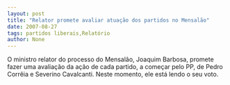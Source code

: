 ```yaml
---
layout: post
title: "Relator promete avaliar atuação dos partidos no Mensalão"
date: 2007-08-27
tags: partidos liberais,Relatório
author: None
---
```

O ministro relator do processo do Mensal&atilde;o, Joaquim Barbosa, promete fazer uma avalia&ccedil;&atilde;o da a&ccedil;&atilde;o de cada partido, a come&ccedil;ar pelo PP, de Pedro Corr&ecirc;ia e Severino Cavalcanti. Neste momento, ele est&aacute; lendo o seu voto.
&nbsp; 
